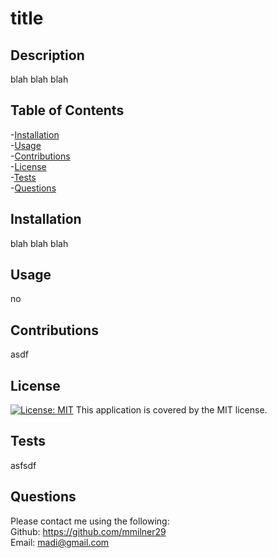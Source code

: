 
  # title

  ## Description
   blah blah blah

  ## Table of Contents
  -[Installation](#installation)  
  -[Usage](#usage)  
  -[Contributions](#contributions)  
  -[License](#license)  
  -[Tests](#tests)  
  -[Questions](#questions)

  ## Installation
  blah blah blah

  ## Usage
  no

  ## Contributions
  asdf

  
  ## License
  [![License: MIT](https://img.shields.io/badge/License-MIT-yellow.svg)](https://opensource.org/licenses/MIT)
  This application is covered by the MIT license.
  

  ## Tests
  asfsdf

  ## Questions
  Please contact me using the following:  
  Github: https://github.com/mmilner29  
  Email: madi@gmail.com


